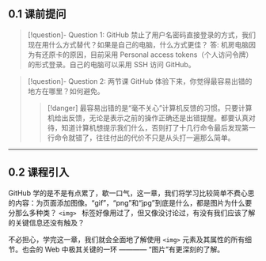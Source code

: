 ## 0.1 课前提问
>[!question]- Question 1: GitHub 禁止了用户名密码直接登录的方式，我们现在用什么方式替代？如果是自己的电脑，什么方式更佳？
> 答: 机房电脑因为有还原卡的原因，目前采用 Personal access tokens（个人访问令牌）的形式登录。自己的电脑可以采用 SSH 访问 GitHub。

>[!question]- Question 2: 两节课 GitHub 体验下来，你觉得最容易出错的地方在哪里？如何避免。
> >[!danger]
> > 最容易出错的是“毫不关心”计算机反馈的习惯。只要计算机给出反馈，无论是表示之前的操作正确还是出错提醒。都要认真对待，知道计算机想提示我们什么，否则打了十几行命令最后发现第一行命令就错了，往往付出的代价不只是从头打一遍那么简单。

---
## 0.2 课程引入

GitHub 学的是不是有点累了，歇一口气，这一章，我们将学习比较简单不费心思的内容：为页面添加图像。“gif”，“png”和“jpg”到底是什么，都是图片为什么要分那么多种类？ `<img> ` 标签好像用过了，但又像没讨论过，有没有我们应该了解的关键信息还没有触及？

不必担心，学完这一章，我们就会全面地了解使用 `<img>` 元素及其属性的所有细节。也会的 Web 中极其关键的一环 ———— “图片”有更深刻的了解。